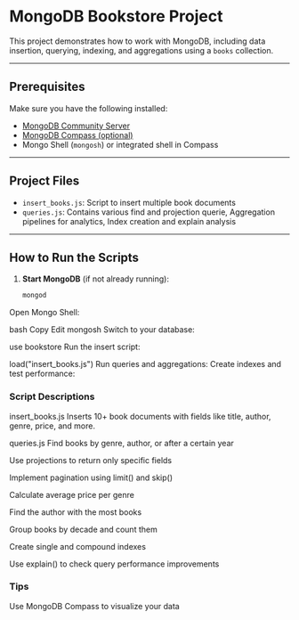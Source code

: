 # MongoDB Bookstore Project

This project demonstrates how to work with MongoDB, including data insertion, querying, indexing, and aggregations using a `books` collection.

---

## Prerequisites

Make sure you have the following installed:

- [MongoDB Community Server](https://www.mongodb.com/try/download/community)
- [MongoDB Compass (optional)](https://www.mongodb.com/try/download/compass)
- Mongo Shell (`mongosh`) or integrated shell in Compass

---

## Project Files

- `insert_books.js`: Script to insert multiple book documents
- `queries.js`: Contains various find and projection querie, Aggregation pipelines for analytics, Index creation and explain analysis
 

---

## How to Run the Scripts

1. **Start MongoDB** (if not already running):
   ```bash
   mongod
Open Mongo Shell:

bash
Copy
Edit
mongosh
Switch to your database:


use bookstore
Run the insert script:


load("insert_books.js")
Run queries and aggregations:
Create indexes and test performance:



### Script Descriptions
insert_books.js
Inserts 10+ book documents with fields like title, author, genre, price, and more.

queries.js
Find books by genre, author, or after a certain year

Use projections to return only specific fields

Implement pagination using limit() and skip()

Calculate average price per genre

Find the author with the most books

Group books by decade and count them

Create single and compound indexes

Use explain() to check query performance improvements

### Tips
Use MongoDB Compass to visualize your data


